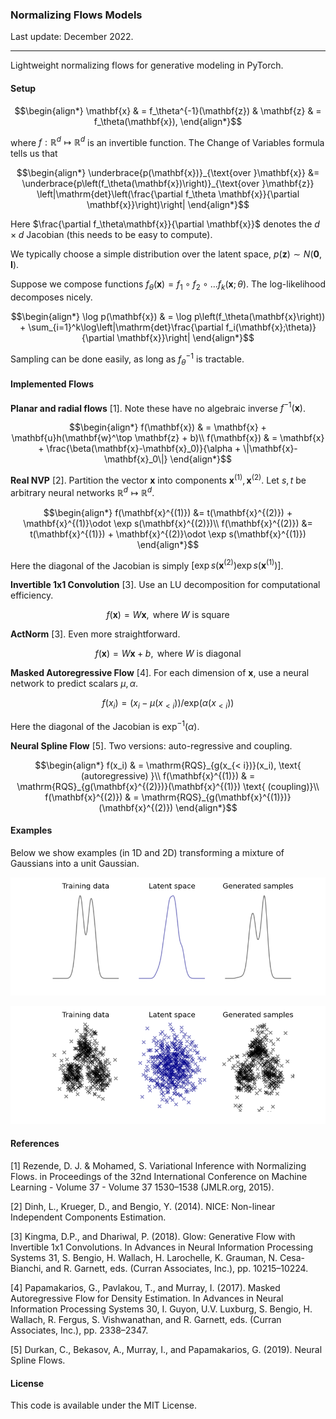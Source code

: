 ### Normalizing Flows Models

Last update: December 2022.

---

Lightweight normalizing flows for generative modeling in PyTorch.

#### Setup

```math
\begin{align*}
\mathbf{x} & = f_\theta^{-1}(\mathbf{z}) & \mathbf{z} & = f_\theta(\mathbf{x}),
\end{align*}
```

where $f:\mathbb{R}^d \mapsto \mathbb{R}^d$ is an invertible function. The Change of Variables formula tells us that
```math
\begin{align*}
\underbrace{p(\mathbf{x})}_{\text{over }\mathbf{x}} &= \underbrace{p\left(f_\theta(\mathbf{x})\right)}_{\text{over }\mathbf{z}} \left|\mathrm{det}\left(\frac{\partial f_\theta \mathbf{x}}{\partial \mathbf{x}}\right)\right|
\end{align*}
```

Here $\frac{\partial f_\theta\mathbf{x}}{\partial \mathbf{x}}$ denotes the $d \times d$ Jacobian (this needs to be easy to compute).

We typically choose a simple distribution over the latent space, $p(\mathbf{z})\sim N(\mathbf{0},\mathbf{I})$.

Suppose we compose functions $f_\theta(\mathbf{x}) = f_1\circ f_2 \circ \dots f_k(\mathbf{x};\theta)$. The log-likelihood decomposes nicely.
```math
\begin{align*}
\log p(\mathbf{x}) & = \log p\left(f_\theta(\mathbf{x}\right)) + \sum_{i=1}^k\log\left|\mathrm{det}\frac{\partial f_i(\mathbf{x};\theta)}{\partial \mathbf{x}}\right|
\end{align*}
```
Sampling can be done easily, as long as $f_\theta^{-1}$ is tractable.

#### Implemented Flows

**Planar and radial flows** [1]. Note these have no algebraic inverse $f^{-1}(\mathbf{x})$.
```math
\begin{align*}
f(\mathbf{x}) & = \mathbf{x} + \mathbf{u}h(\mathbf{w}^\top \mathbf{z} + b)\\
f(\mathbf{x}) & = \mathbf{x} + \frac{\beta(\mathbf{x}-\mathbf{x}_0)}{\alpha + \|\mathbf{x}-\mathbf{x}_0\|}
\end{align*}
```
**Real NVP** [2]. Partition the vector $\mathbf{x}$ into components $\mathbf{x}^{(1)},\mathbf{x}^{(2)}$. Let $s,t$ be arbitrary neural networks $\mathbb{R}^d \mapsto \mathbb{R}^d$.
```math
\begin{align*}
f(\mathbf{x}^{(1)}) &= t(\mathbf{x}^{(2)}) + \mathbf{x}^{(1)}\odot \exp s(\mathbf{x}^{(2)})\\
f(\mathbf{x}^{(2)}) &= t(\mathbf{x}^{(1)}) + \mathbf{x}^{(2)}\odot \exp s(\mathbf{x}^{(1)})
\end{align*}
```
Here the diagonal of the Jacobian is simply $[\exp s(\mathbf{x}^{(2)}) \exp s(\mathbf{x}^{(1)})]$.

**Invertible 1x1 Convolution** [3].  Use an LU decomposition for computational efficiency.
```math
f(\mathbf{x})= W\mathbf{x}, \text{ where }W \text{ is square}
```
**ActNorm** [3]. Even more straightforward.
```math
f(\mathbf{x}) = W\mathbf{x} + b, \text{ where }W \text{ is diagonal}
```
**Masked Autoregressive Flow** [4]. For each dimension of $\mathbf{x}$, use a neural network to predict scalars $\mu,\alpha$.
```math
f(x_i) = (x_i - \mu(x_{< i})) / \mathrm{exp}(\alpha(x_{< i}))
```
Here the diagonal of the Jacobian is $\exp^{-1}(\alpha)$.

**Neural Spline Flow** [5]. Two versions: auto-regressive and coupling.
```math
\begin{align*}
f(x_i) & = \mathrm{RQS}_{g(x_{< i})}(x_i), \text{ (autoregressive) }\\
f(\mathbf{x}^{(1)}) & = \mathrm{RQS}_{g(\mathbf{x}^{(2)})}(\mathbf{x}^{(1)}) \text{ (coupling)}\\
f(\mathbf{x}^{(2)}) & = \mathrm{RQS}_{g(\mathbf{x}^{(1)})}(\mathbf{x}^{(2)})
\end{align*}
```
#### Examples

Below we show examples (in 1D and 2D) transforming a mixture of Gaussians into a unit Gaussian.

![](examples/ex_1d.png)

![](examples/ex_2d.png)

#### References

[1] Rezende, D. J. & Mohamed, S. Variational Inference with Normalizing Flows. in Proceedings of the 32nd International Conference on Machine Learning - Volume 37 - Volume 37 1530–1538 (JMLR.org, 2015).

[2] Dinh, L., Krueger, D., and Bengio, Y. (2014). NICE: Non-linear Independent Components Estimation.

[3] Kingma, D.P., and Dhariwal, P. (2018). Glow: Generative Flow with Invertible 1x1 Convolutions. In Advances in Neural Information Processing Systems 31, S. Bengio, H. Wallach, H. Larochelle, K. Grauman, N. Cesa-Bianchi, and R. Garnett, eds. (Curran Associates, Inc.), pp. 10215–10224.

[4] Papamakarios, G., Pavlakou, T., and Murray, I. (2017). Masked Autoregressive Flow for Density Estimation. In Advances in Neural Information Processing Systems 30, I. Guyon, U.V. Luxburg, S. Bengio, H. Wallach, R. Fergus, S. Vishwanathan, and R. Garnett, eds. (Curran Associates, Inc.), pp. 2338–2347.

[5] Durkan, C., Bekasov, A., Murray, I., and Papamakarios, G. (2019). Neural Spline Flows.

#### License

This code is available under the MIT License.
